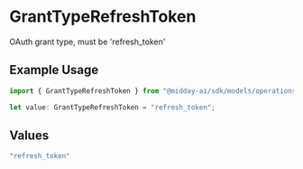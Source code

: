# GrantTypeRefreshToken

OAuth grant type, must be 'refresh_token'

## Example Usage

```typescript
import { GrantTypeRefreshToken } from "@midday-ai/sdk/models/operations";

let value: GrantTypeRefreshToken = "refresh_token";
```

## Values

```typescript
"refresh_token"
```